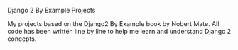 Django 2 By Example Projects

My projects based on the Django2 By Example book by Nobert Mate. All code has been written line by line to help me learn and understand Django 2 concepts.

